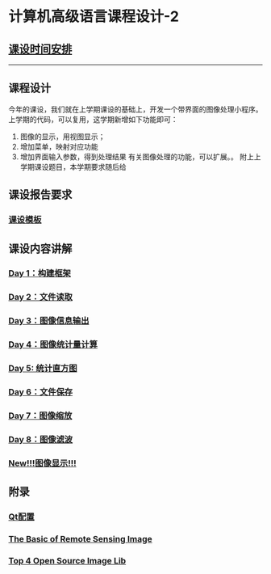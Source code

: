 # 计算机高级语言课程设计-2

## [课设时间安排](./CourseDesignScheduleNew.md)
---

## 课程设计
今年的课设，我们就在上学期课设的基础上，开发一个带界面的图像处理小程序。上学期的代码，可以复用，这学期新增如下功能即可：
1. 图像的显示，用视图显示；
2. 增加菜单，映射对应功能
3. 增加界面输入参数，得到处理结果
有关图像处理的功能，可以扩展。。
附上上学期课设题目，本学期要求随后给

## 课设报告要求
### [课设模板](https://github.com/cugwhp/OOPCPP/tree/master/docs/Projects/RSImage/%E8%AF%BE%E7%A8%8B%E8%AE%BE%E8%AE%A1%E6%8A%A5%E5%91%8A%E6%A8%A1%E6%9D%BF.doc)

## 课设内容讲解
### [Day 1：构建框架](./CourseDesignD1_Frame.md)
### [Day 2：文件读取](./CourseDesignD2_FileIO.md)
### [Day 3：图像信息输出](./CourseDesignD3_Information.md)
### [Day 4：图像统计量计算](./CourseDesignD4_Calculate.md)
### [Day 5:  统计直方图](./CourseDesignD5_Histogram.md)
### [Day 6：文件保存](./CourseDesignD6_Save.md)
### [Day 7：图像缩放](./CourseDesignD7_Zoom.md)
### [Day 8：图像滤波](./CourseDesignD8_Filter.md)
### [New!!!图像显示!!!](./DisplayImageInConsole.md)

## 附录
### [Qt配置](./QtSetup.md)
### [The Basic of Remote Sensing Image](https://github.com/cugwhp/OOPCPP/tree/master/docs/Projects/RSImage/Basic_RS_Image.pdf)
### [Top 4 Open Source Image Lib](./Top4ImageLib.md)
